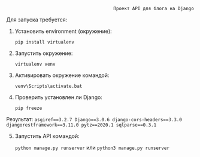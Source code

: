                                             Проект API для блога на Django


Для запуска требуется:
1. Установить environment (окружение):

    `pip install virtualenv`
  
2. Запустить окружение:

    `virtualenv venv`
  
3. Активировать окружение командой:

    `venv\Scripts\activate.bat`
  
4. Проверить установлен ли Django:
  
    `pip freeze`
  
  Результат:
    `asgiref==3.2.7
    Django==3.0.6
    django-cors-headers==3.3.0
    djangorestframework==3.11.0
    pytz==2020.1
    sqlparse==0.3.1`
  
 5. Запустить API командой:
 
    `python manage.py runserver`
    или
    `python3 manage.py runserver`
